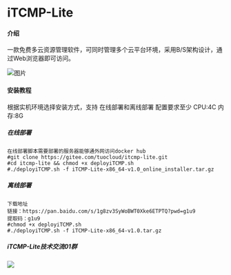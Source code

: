 # iTCMP-Lite

#### 介绍

一款免费多云资源管理软件，可同时管理多个云平台环境，采用B/S架构设计，通过Web浏览器即可访问。 

![图片](https://user-images.githubusercontent.com/118461387/207062764-5d257003-7585-4a78-adfc-e90ee5f9da73.png)





#### 安装教程

根据实机环境选择安装方式，支持 在线部署和离线部署
配置要求至少
CPU:4C
内存:8G

##### 在线部署

```
在线部署脚本需要部署的服务器能够通外网访问docker hub
#git clone https://gitee.com/tuocloud/itcmp-lite.git
#cd itcmp-lite && chmod +x deployiTCMP.sh
#./deployiTCMP.sh -f iTCMP-Lite-x86_64-v1.0_online_installer.tar.gz
```

##### 离线部署

```
下载地址
链接：https://pan.baidu.com/s/1g8zv3SyWoBWT0Xke6ETPTQ?pwd=g1u9 
提取码：g1u9 
#chmod +x deployiTCMP.sh
#./deployiTCMP.sh -f iTCMP-Lite-x86_64-v1.0.tar.gz
```
##### iTCMP-Lite技术交流01群
![](https://img2023.cnblogs.com/blog/1094495/202212/1094495-20221223134057701-2103758581.jpg)

